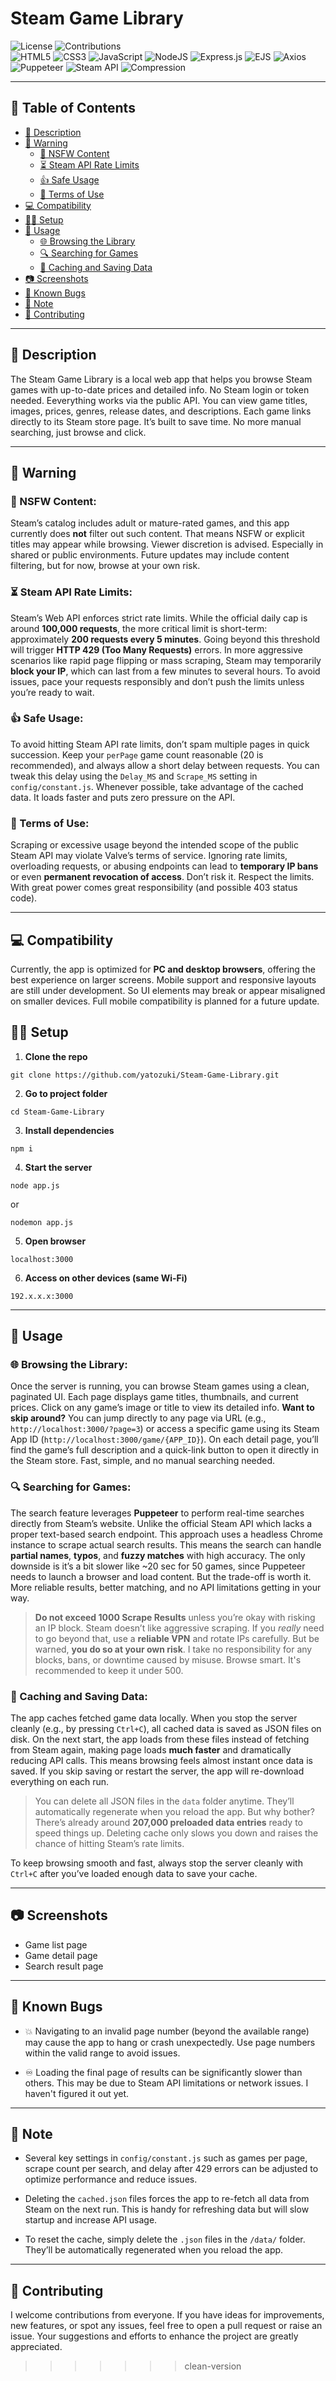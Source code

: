 # Steam Game Library

![License](https://img.shields.io/badge/license-MIT-blue.svg)
![Contributions](https://img.shields.io/badge/contributions-welcome-brightgreen) <br>
![HTML5](https://img.shields.io/badge/html5-%23E34F26.svg?&style=for-the-badge&logo=html5&logoColor=white)
![CSS3](https://img.shields.io/badge/css3-%231572B6.svg?&style=for-the-badge&logo=css3&logoColor=white)
![JavaScript](https://img.shields.io/badge/javascript-%23323330.svg?&style=for-the-badge&logo=javascript&logoColor=%23F7DF1E)
![NodeJS](https://img.shields.io/badge/node.js-6DA55F?style=for-the-badge&logo=node.js&logoColor=white)
![Express.js](https://img.shields.io/badge/express.js-%23404d59.svg?style=for-the-badge&logo=express&logoColor=%2361DAFB)
![EJS](https://img.shields.io/badge/EJS-B4CA65?style=for-the-badge&logo=ejs&logoColor=white)
![Axios](https://img.shields.io/badge/axios-%23202020.svg?style=for-the-badge&logo=axios&logoColor=white)
![Puppeteer](https://img.shields.io/badge/puppeteer-%23323330.svg?style=for-the-badge&logo=puppeteer&logoColor=green)
![Steam API](https://img.shields.io/badge/steam_api-%23000000.svg?style=for-the-badge&logo=steam&logoColor=white)
![Compression](https://img.shields.io/badge/compression-%23444.svg?style=for-the-badge)

---

## 📑 Table of Contents

- [📝 Description](#-description)
- [🚨 Warning](#-warning)
	- [🚫 NSFW Content](#-nsfw-content)
	- [⏳ Steam API Rate Limits](#-steam-api-rate-limits)
	- [👍 Safe Usage](#-safe-usage)
	- [📜 Terms of Use](#-terms-of-use)
- [💻 Compatibility](#-compatibility)
- [👨‍💻 Setup](#-setup)
- [🚀 Usage](#-usage)
	- [🌐 Browsing the Library](#-browsing-the-library)
	- [🔍 Searching for Games](#-searching-for-games)
	- [💾 Caching and Saving Data](#-caching-and-saving-data)
- [📷 Screenshots](#-screenshots)
- [🐞 Known Bugs](#-known-bugs)
- [📂 Note](#-note)
- [🤝 Contributing](#-contributing)

---

## 📝 Description

The Steam Game Library is a local web app that helps you browse Steam games with up-to-date prices and detailed info. No Steam login or token needed. Eeverything works via the public API. You can view game titles, images, prices, genres, release dates, and descriptions. Each game links directly to its Steam store page. It’s built to save time. No more manual searching, just browse and click.

---

## 🚨 Warning
### 🚫 NSFW Content:
Steam’s catalog includes adult or mature-rated games, and this app currently does **not** filter out such content. That means NSFW or explicit titles may appear while browsing. Viewer discretion is advised. Especially in shared or public environments. Future updates may include content filtering, but for now, browse at your own risk.

### ⏳ Steam API Rate Limits:
Steam’s Web API enforces strict rate limits. While the official daily cap is around **100,000 requests**, the more critical limit is short-term: approximately **200 requests every 5 minutes**. Going beyond this threshold will trigger **HTTP 429 (Too Many Requests)** errors. In more aggressive scenarios like rapid page flipping or mass scraping, Steam may temporarily **block your IP**, which can last from a few minutes to several hours. To avoid issues, pace your requests responsibly and don’t push the limits unless you’re ready to wait.

### 👍 Safe Usage:
To avoid hitting Steam API rate limits, don’t spam multiple pages in quick succession. Keep your `perPage` game count reasonable (20 is recommended), and always allow a short delay between requests. You can tweak this delay using the `Delay_MS` and `Scrape_MS` setting in `config/constant.js`. Whenever possible, take advantage of the cached data. It loads faster and puts zero pressure on the API.

### 📜 Terms of Use:
Scraping or excessive usage beyond the intended scope of the public Steam API may violate Valve’s terms of service. Ignoring rate limits, overloading requests, or abusing endpoints can lead to **temporary IP bans** or even **permanent revocation of access**. Don’t risk it. Respect the limits. With great power comes great responsibility (and possible 403 status code).

---

## 💻 Compatibility

Currently, the app is optimized for **PC and desktop browsers**, offering the best experience on larger screens. Mobile support and responsive layouts are still under development. So UI elements may break or appear misaligned on smaller devices. Full mobile compatibility is planned for a future update.



## 👨‍💻 Setup

1. **Clone the repo**  
```
git clone https://github.com/yatozuki/Steam-Game-Library.git
```
2. **Go to project folder**  
```
cd Steam-Game-Library
```
3. **Install dependencies**  
```
npm i
```
4. **Start the server**  
```
node app.js
```
or  
```
nodemon app.js
```
5. **Open browser**  
```
localhost:3000
```
6. **Access on other devices (same Wi-Fi)**  
```
192.x.x.x:3000
```
---
## 🚀 Usage

### 🌐 Browsing the Library:

Once the server is running, you can browse Steam games using a clean, paginated UI. Each page displays game titles, thumbnails, and current prices. Click on any game’s image or title to view its detailed info. **Want to skip around?** You can jump directly to any page via URL (e.g., `http://localhost:3000/?page=3`) or access a specific game using its Steam App ID (`http://localhost:3000/game/{APP_ID}`). On each detail page, you’ll find the game’s full description and a quick-link button to open it directly in the Steam store. Fast, simple, and no manual searching needed.

### 🔍 Searching for Games:

The search feature leverages **Puppeteer** to perform real-time searches directly from Steam’s website. Unlike the official Steam API which lacks a proper text-based search endpoint. This approach uses a headless Chrome instance to scrape actual search results. This means the search can handle **partial names**, **typos**, and **fuzzy matches** with high accuracy. The only downside is it’s a bit slower like ~20 sec for 50 games, since Puppeteer needs to launch a browser and load content. But the trade-off is worth it. More reliable results, better matching, and no API limitations getting in your way.
>**Do not exceed 1000 Scrape Results** unless you’re okay with risking an IP block. Steam doesn’t like aggressive scraping. If you _really_ need to go beyond that, use a **reliable VPN** and rotate IPs carefully. But be warned,  **you do so at your own risk**. I take no responsibility for any blocks, bans, or downtime caused by misuse. Browse smart. It's recommended to keep it under 500.


### 💾 Caching and Saving Data:

The app caches fetched game data locally. When you stop the server cleanly (e.g., by pressing `Ctrl+C`), all cached data is saved as JSON files on disk. On the next start, the app loads from these files instead of fetching from Steam again, making page loads **much faster** and dramatically reducing API calls. This means browsing feels almost instant once data is saved. If you skip saving or restart the server, the app will re-download everything on each run.
>You can delete all JSON files in the `data` folder anytime. They’ll automatically regenerate when you reload the app. But why bother? There’s already around **207,000 preloaded data entries** ready to speed things up. Deleting cache only slows you down and raises the chance of hitting Steam’s rate limits. 

To keep browsing smooth and fast, always stop the server cleanly with `Ctrl+C` after you’ve loaded enough data to save your cache.

---

## 📷 Screenshots

- Game list page  
- Game detail page  
- Search result page  

---

## 🐞 Known Bugs

-  💥 Navigating to an invalid page number (beyond the available range) may cause the app to hang or crash unexpectedly. Use page numbers within the valid range to avoid issues.
    
-   ♾️ Loading the final page of results can be significantly slower than others. This may be due to Steam API limitations or network issues. I haven't figured it out yet.

---

## 📂 Note

-   Several key settings in `config/constant.js` such as games per page, scrape count per search, and delay after 429 errors can be adjusted to optimize performance and reduce issues.

-   Deleting the `cached.json` files forces the app to re-fetch all data from Steam on the next run. This is handy for refreshing data but will slow startup and increase API usage.
    
-   To reset the cache, simply delete the `.json` files in the `/data/` folder. They’ll be automatically regenerated when you reload the app.

---

## 🤝 Contributing

I welcome contributions from everyone. If you have ideas for improvements, new features, or spot any issues, feel free to open a pull request or raise an issue. Your suggestions and efforts to enhance the project are greatly appreciated.

>>>>>>> clean-version
